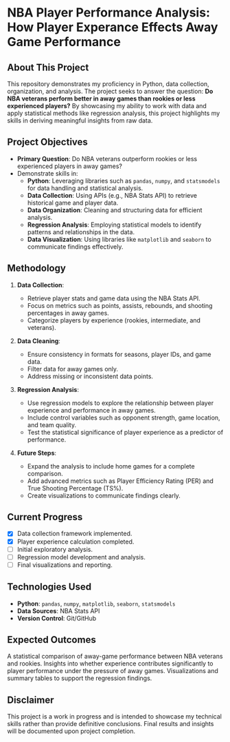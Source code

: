# NBA Player Performance Analysis: How Player Experance Effects Away Game Performance

## About This Project

This repository demonstrates my proficiency in Python, data collection, organization, and analysis. The project seeks to answer the question: **Do NBA veterans perform better in away games than rookies or less experienced players?** By showcasing my ability to work with data and apply statistical methods like regression analysis, this project highlights my skills in deriving meaningful insights from raw data.

## Project Objectives

- **Primary Question**: Do NBA veterans outperform rookies or less experienced players in away games?
- Demonstrate skills in:
  - **Python**: Leveraging libraries such as `pandas`, `numpy`, and `statsmodels` for data handling and statistical analysis.
  - **Data Collection**: Using APIs (e.g., NBA Stats API) to retrieve historical game and player data.
  - **Data Organization**: Cleaning and structuring data for efficient analysis.
  - **Regression Analysis**: Employing statistical models to identify patterns and relationships in the data.
  - **Data Visualization**: Using libraries like `matplotlib` and `seaborn` to communicate findings effectively.

## Methodology

1. **Data Collection**:
   - Retrieve player stats and game data using the NBA Stats API.
   - Focus on metrics such as points, assists, rebounds, and shooting percentages in away games.
   - Categorize players by experience (rookies, intermediate, and veterans).

2. **Data Cleaning**:
   - Ensure consistency in formats for seasons, player IDs, and game data.
   - Filter data for away games only.
   - Address missing or inconsistent data points.

3. **Regression Analysis**:
   - Use regression models to explore the relationship between player experience and performance in away games.
   - Include control variables such as opponent strength, game location, and team quality.
   - Test the statistical significance of player experience as a predictor of performance.

4. **Future Steps**:
   - Expand the analysis to include home games for a complete comparison.
   - Add advanced metrics such as Player Efficiency Rating (PER) and True Shooting Percentage (TS%).
   - Create visualizations to communicate findings clearly.

## Current Progress

- [x] Data collection framework implemented.
- [x] Player experience calculation completed.
- [ ] Initial exploratory analysis.
- [ ] Regression model development and analysis.
- [ ] Final visualizations and reporting.

## Technologies Used

- **Python**: `pandas`, `numpy`, `matplotlib`, `seaborn`, `statsmodels`
- **Data Sources**: NBA Stats API
- **Version Control**: Git/GitHub

## Expected Outcomes
A statistical comparison of away-game performance between NBA veterans and rookies.
Insights into whether experience contributes significantly to player performance under the pressure of away games.
Visualizations and summary tables to support the regression findings.

## Disclaimer
This project is a work in progress and is intended to showcase my technical skills rather than provide definitive conclusions. Final results and insights will be documented upon project completion.




